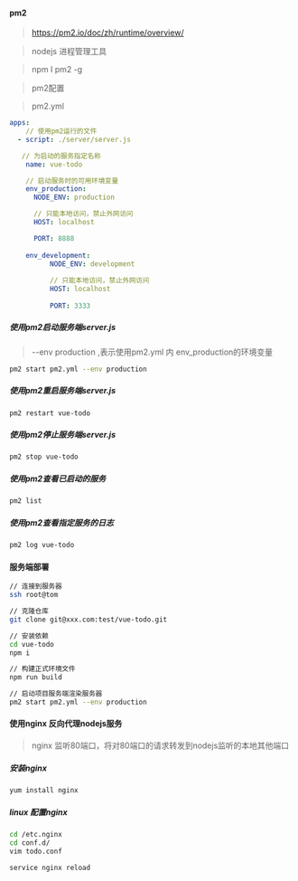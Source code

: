 #### pm2

>https://pm2.io/doc/zh/runtime/overview/


>nodejs 进程管理工具

>npm I pm2 -g

>pm2配置

>pm2.yml 

```yml
apps:
    // 使用pm2运行的文件
  - script: ./server/server.js

   // 为启动的服务指定名称
    name: vue-todo

    // 启动服务时的可用环境变量
    env_production:
      NODE_ENV: production

      // 只能本地访问，禁止外网访问
      HOST: localhost

      PORT: 8888
    
    env_development:
          NODE_ENV: development
    
          // 只能本地访问，禁止外网访问
          HOST: localhost
    
          PORT: 3333
```

##### 使用pm2启动服务端server.js

>--env production ,表示使用pm2.yml  内 env_production的环境变量

```sh
pm2 start pm2.yml --env production
```

##### 使用pm2重启服务端server.js

```sh
pm2 restart vue-todo
```

##### 使用pm2停止服务端server.js

```sh
pm2 stop vue-todo
```

##### 使用pm2查看已启动的服务

```sh
pm2 list
```

##### 使用pm2查看指定服务的日志

```sh
pm2 log vue-todo
```

#### 服务端部署

```bash
// 连接到服务器
ssh root@tom

// 克隆仓库
git clone git@xxx.com:test/vue-todo.git

// 安装依赖
cd vue-todo
npm i

// 构建正式环境文件
npm run build

// 启动项目服务端渲染服务器
pm2 start pm2.yml --env production
```

#### 使用nginx 反向代理nodejs服务

>nginx 监听80端口，将对80端口的请求转发到nodejs监听的本地其他端口

##### 安装nginx

```bash
yum install nginx
```

##### linux 配置nginx

```bash
cd /etc.nginx
cd conf.d/
vim todo.conf

service nginx reload
```